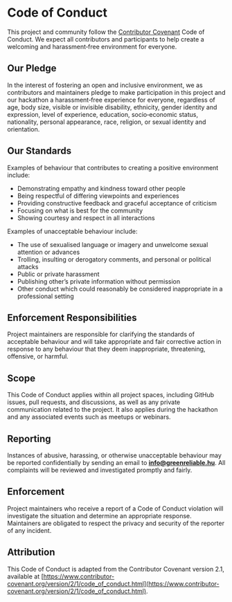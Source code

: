 # Code of Conduct

This project and community follow the [Contributor Covenant](https://www.contributor-covenant.org/) Code of Conduct. We expect all contributors and participants to help create a welcoming and harassment‑free environment for everyone.

## Our Pledge

In the interest of fostering an open and inclusive environment, we as contributors and maintainers pledge to make participation in this project and our hackathon a harassment‑free experience for everyone, regardless of age, body size, visible or invisible disability, ethnicity, gender identity and expression, level of experience, education, socio‑economic status, nationality, personal appearance, race, religion, or sexual identity and orientation.

## Our Standards

Examples of behaviour that contributes to creating a positive environment include:

- Demonstrating empathy and kindness toward other people
- Being respectful of differing viewpoints and experiences
- Providing constructive feedback and graceful acceptance of criticism
- Focusing on what is best for the community
- Showing courtesy and respect in all interactions

Examples of unacceptable behaviour include:

- The use of sexualised language or imagery and unwelcome sexual attention or advances
- Trolling, insulting or derogatory comments, and personal or political attacks
- Public or private harassment
- Publishing other’s private information without permission
- Other conduct which could reasonably be considered inappropriate in a professional setting

## Enforcement Responsibilities

Project maintainers are responsible for clarifying the standards of acceptable behaviour and will take appropriate and fair corrective action in response to any behaviour that they deem inappropriate, threatening, offensive, or harmful.

## Scope

This Code of Conduct applies within all project spaces, including GitHub issues, pull requests, and discussions, as well as any private communication related to the project. It also applies during the hackathon and any associated events such as meetups or webinars.

## Reporting

Instances of abusive, harassing, or otherwise unacceptable behaviour may be reported confidentially by sending an email to **info@greenreliable.hu**. All complaints will be reviewed and investigated promptly and fairly.

## Enforcement

Project maintainers who receive a report of a Code of Conduct violation will investigate the situation and determine an appropriate response. Maintainers are obligated to respect the privacy and security of the reporter of any incident.

## Attribution

This Code of Conduct is adapted from the Contributor Covenant version 2.1, available at [https://www.contributor-covenant.org/version/2/1/code_of_conduct.html](https://www.contributor-covenant.org/version/2/1/code_of_conduct.html).
